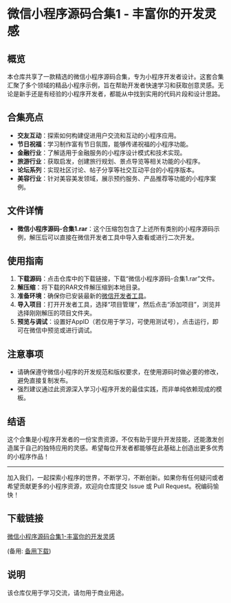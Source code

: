 # 微信小程序源码合集1 - 丰富你的开发灵感

## 概览

本仓库共享了一款精选的微信小程序源码合集，专为小程序开发者设计。这套合集汇聚了多个领域的精品小程序示例，旨在帮助开发者快速学习和获取创意灵感。无论是新手还是有经验的小程序开发者，都能从中找到实用的代码片段和设计思路。

## 合集亮点

- **交友互动**：探索如何构建促进用户交流和互动的小程序应用。
- **节日祝福**：学习制作富有节日氛围，能够传递祝福的小程序功能。
- **金融行业**：了解适用于金融服务的小程序设计模式和技术实现。
- **旅游行业**：获取启发，创建旅行规划、景点导览等相关功能的小程序。
- **论坛系列**：实现社区讨论、帖子分享等社交互动平台的小程序版本。
- **美容行业**：针对美容美发领域，展示预约服务、产品推荐等功能的小程序案例。

## 文件详情

- **微信小程序源码-合集1.rar**：这个压缩包包含了上述所有类别的小程序源码示例，解压后可以直接在微信开发者工具中导入查看或进行二次开发。

## 使用指南

1. **下载源码**：点击仓库中的下载链接，下载“微信小程序源码-合集1.rar”文件。
2. **解压缩**：将下载的RAR文件解压缩到本地目录。
3. **准备环境**：确保你已安装最新的[微信开发者工具](https://developers.weixin.qq.com/miniprogram/dev/devtools/download.html)。
4. **导入项目**：打开开发者工具，选择“项目管理”，然后点击“添加项目”，浏览并选择刚刚解压的项目文件夹。
5. **预览与调试**：设置好AppID（若仅用于学习，可使用测试号），点击运行，即可在微信中预览或进行调试。

## 注意事项

- 请确保遵守微信小程序的开发规范和版权要求，在使用源码时做必要的修改，避免直接复制发布。
- 强烈建议通过此资源深入学习小程序开发的最佳实践，而非单纯依赖现成的模板。

## 结语

这个合集是小程序开发者的一份宝贵资源，不仅有助于提升开发技能，还能激发创造属于自己的独特应用的灵感。希望每位开发者都能够在此基础上创造出更多优秀的小程序作品！

---

加入我们，一起探索小程序的世界，不断学习，不断创新。如果你有任何疑问或者希望贡献更多的小程序资源，欢迎向仓库提交 Issue 或 Pull Request。祝编码愉快！

## 下载链接
[微信小程序源码合集1-丰富你的开发灵感](https://pan.quark.cn/s/5a825b2cebda) 

(备用: [备用下载](https://pan.baidu.com/s/1VRmLZTiJUjbZRhCJbeX_zg?pwd=1234))

## 说明

该仓库仅用于学习交流，请勿用于商业用途。
